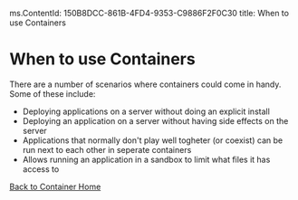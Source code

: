 ms.ContentId: 150B8DCC-861B-4FD4-9353-C9886F2F0C30
title: When to use Containers

# When to use Containers #

There are a number of scenarios where containers could come in handy.  Some of these include:

- Deploying applications on a server without doing an explicit install
- Deploying an application on a server without having side effects on the server
- Applications that normally don't play well togheter (or coexist) can be run next to each other in seperate containers
- Allows running an application in a sandbox to limit what files it has access to

[Back to Container Home](../containers_welcome.md)